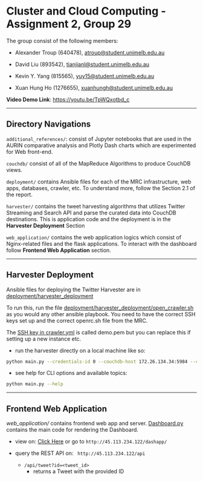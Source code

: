 # Cluster and Cloud Computing - Assignment 2, Group 29

The group consist of the following members:

- Alexander Troup (640478), atroup@student.unimelb.edu.au

- David Liu (893542), tianjianl@student.unimelb.edu.au

- Kevin Y. Yang (815565), yuy15@student.unimelb.edu.au

- Xuan Hung Ho (1276655), xuanhungh@student.unimelb.edu.au


**Video Demo Link**: https://youtu.be/TpWQxotbd_c

--- 
## Directory Navigations

`additional_references/`: consist of Jupyter notebooks that are used in the AURIN comparative analysis and Plotly Dash charts which are experimented for Web front-end.

`couchdb/` consist of all of the MapReduce Algorithms to produce CouchDB views.

`deployment/` contains Ansible files for each of the MRC infrastructure, web apps, databases, crawler, etc. To understand more, follow the Section 2.1 of the report.

`harvester/` contains the tweet harvesting algorithms that utilizes Twitter Streaming and Search API and parse the curated data into CouchDB destinations. This is application code and the deployment is in the **Harvester Deployment** Section

`web_application/` contains the web application logics which consist of Nginx-related files and the flask applications. To interact with the dashboard follow **Frontend Web Application** section.

--- 
## Harvester Deployment

Ansible files for deploying the Twitter Harvester are in [deployment/harvester_deployment](https://github.com/DavidL124/Cluster_and_Cloud_Assign2/tree/main/deployment/harvester_deployment)


To run this, run the file [deployment/harvester_deployment/open_crawler.sh](https://github.com/DavidL124/Cluster_and_Cloud_Assign2/blob/main/deployment/harvester_deployment/open_crawler.sh) as you would any other ansible playbook. You need to have the correct SSH keys set up and the correct openrc.sh file from the MRC.

The [SSH key in crawler.yml](https://github.com/DavidL124/Cluster_and_Cloud_Assign2/blob/main/deployment/harvester_deployment/crawler.yaml#L22) is called demo.pem but you can replace this if setting up a new instance etc.

- run the harvester directly on a local machine like so: 
  
```bash    
python main.py --credentials-id 0 --couchdb-host 172.26.134.34:5984 --couchdb-username user --city melbourne --topic transport --mode stream --debug
```

- see help for CLI options and available topics:

```bash
python main.py --help
```

---
## Frontend Web Application

*web_application/* contains frontend web app and server. [Dashboard.py](https://github.com/DavidL124/Cluster_and_Cloud_Assign2/blob/main/web_application/services/web/flask/dashboard.py) contains the main code for rendering the Dashboard.

- view on: [Click Here](http://45.113.234.122/dashapp/) or go to `http://45.113.234.122/dashapp/`

- query the REST API on: ` http://45.113.234.122/api`
    - `/api/tweet?id=<tweet_id>`
        - returns a Tweet with the provided ID
